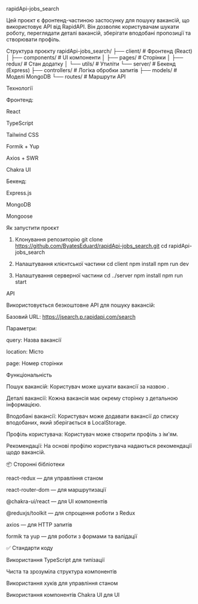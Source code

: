 rapidApi-jobs_search

Цей проєкт є фронтенд-частиною застосунку для пошуку вакансій, що використовує API від RapidAPI. Він дозволяє користувачам шукати роботу, переглядати деталі вакансій, зберігати вподобані пропозиції та створювати профіль.

 Структура проєкту
rapidApi-jobs_search/
├── client/          # Фронтенд (React)
│   ├── components/  # UI компоненти
│   ├── pages/       # Сторінки
│   ├── redux/       # Стан додатку
│   └── utils/       # Утиліти
└── server/          # Бекенд (Express)
    ├── controllers/ # Логіка обробки запитів
    ├── models/      # Моделі MongoDB
    └── routes/      # Маршрути API

 Технології

Фронтенд:

React

TypeScript

Tailwind CSS

Formik + Yup

Axios + SWR

Chakra UI

Бекенд:

Express.js

MongoDB

Mongoose

 Як запустити проєкт
1. Клонування репозиторію
git clone https://github.com/ByatesEduard/rapidApi-jobs_search.git
cd rapidApi-jobs_search

2. Налаштування клієнтської частини
cd client
npm install
npm run dev

3. Налаштування серверної частини
cd ../server
npm install
npm run start

 API

Використовується безкоштовне API для пошуку вакансій:

Базовий URL: https://jsearch.p.rapidapi.com/search

Параметри:

query: Назва вакансії

location: Місто

page: Номер сторінки

 Функціональність

Пошук вакансій: Користувач може шукати вакансії за назвою .

Деталі вакансії: Кожна вакансія має окрему сторінку з детальною інформацією.

Вподобані вакансії: Користувач може додавати вакансії до списку вподобаних, який зберігається в LocalStorage.

Профіль користувача: Користувач може створити профіль з ім'ям.

Рекомендації: На основі профілю користувача надаються рекомендації щодо вакансій.

📦 Сторонні бібліотеки

react-redux — для управління станом

react-router-dom — для маршрутизації

@chakra-ui/react — для UI компонентів

@reduxjs/toolkit — для спрощення роботи з Redux

axios — для HTTP запитів

formik та yup — для роботи з формами та валідації

✅ Стандарти коду

Використання TypeScript для типізації

Чиста та зрозуміла структура компонентів

Використання хуків для управління станом

Використання компонентів Chakra UI для UI
